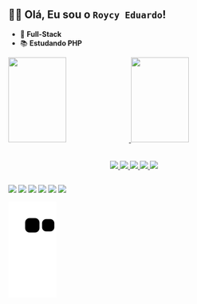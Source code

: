 ## **💁‍♂️ Olá, Eu sou o `Roycy Eduardo`!**

- 🔭 **Full-Stack**
- 📚 **Estudando PHP**

<div>
  <a href="https://github.com/roycyeduardo">
  <img width="48%" height="170px" src="https://github-readme-stats.vercel.app/api?username=roycyeduardo&show_icons=false&theme=dark&include_all_commits=true&count_private=true"/>
  <img width="48%" height="170px" src="https://github-readme-stats.vercel.app/api/top-langs/?username=roycyeduardo&layout=compact&langs_count=7&theme=dark"/>
</div>

<br>
<br>

<div align="center">
  <img src="https://img.shields.io/badge/JavaScript-F7DF1E?style=for-the-badge&logo=javascript&logoColor=black">
  <img src="https://img.shields.io/badge/HTML5-E34F26?style=for-the-badge&logo=html5&logoColor=white">
  <img src="https://img.shields.io/badge/CSS3-1572B6?style=for-the-badge&logo=css3&logoColor=white">
  <img src="https://img.shields.io/badge/Node.js-43853D?style=for-the-badge&logo=node.js&logoColor=white">
  <img src="https://img.shields.io/badge/Python-14354C?style=for-the-badge&logo=python&logoColor=white">
</div>

##

<div>
  <a href="https://www.youtube.com/channel/UCCsAce_V0D2lqjKgALVU9KQ" target="_blank"><img src="https://img.shields.io/badge/YouTube-FF0000?style=for-the-badge&logo=youtube&logoColor=white" target="_blank"></a>
  <a href="https://instagram.com/roycyofc" target="_blank"><img src="https://img.shields.io/badge/-Instagram-%23E4405F?style=for-the-badge&logo=instagram&logoColor=white" target="_blank"></a>
  <a href="https://www.twitch.tv/roycye" target="_blank"><img src="https://img.shields.io/badge/Twitch-9146FF?style=for-the-badge&logo=twitch&logoColor=white" target="_blank"></a>
  <a href="https://discord.com/invite/qnJURz9uB5" target="_blank"><img src="https://img.shields.io/badge/Discord-7289DA?style=for-the-badge&logo=discord&logoColor=white" target="_blank"></a> 
  <a href = "mailto:roycydev@gmail.com"><img src="https://img.shields.io/badge/-Gmail-%23333?style=for-the-badge&logo=gmail&logoColor=white" target="_blank"></a>
  <a href="https://www.linkedin.com/in/roycy-eduardo-372663253" target="_blank"><img src="https://img.shields.io/badge/-LinkedIn-%230077B5?style=for-the-badge&logo=linkedin&logoColor=white" target="_blank"></a> 
    
  ![Snake animation](https://github.com/roycyeduardo/roycyeduardo/blob/output/github-contribution-grid-snake.svg)
</div>
